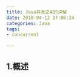 ```yaml
---
title: Java并发之AQS详解
date: 2018-04-12 17:06:24
categories: Java
tags:
- concurrent

---
```


## 1.概述 ##